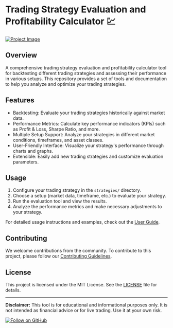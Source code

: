 # Trading Strategy Evaluation and Profitability Calculator 💹

[![Project Image](https://ibb.co/R3zxXts)](https://ibb.co/R3zxXts)

## Overview

A comprehensive trading strategy evaluation and profitability calculator tool for backtesting different trading strategies and assessing their performance in various setups. This repository provides a set of tools and documentation to help you analyze and optimize your trading strategies.

## Features

- Backtesting: Evaluate your trading strategies historically against market data.
- Performance Metrics: Calculate key performance indicators (KPIs) such as Profit & Loss, Sharpe Ratio, and more.
- Multiple Setup Support: Analyze your strategies in different market conditions, timeframes, and asset classes.
- User-Friendly Interface: Visualize your strategy's performance through charts and graphs.
- Extensible: Easily add new trading strategies and customize evaluation parameters.

## Usage

1. Configure your trading strategy in the `strategies/` directory.
2. Choose a setup (market data, timeframe, etc.) to evaluate your strategy.
3. Run the evaluation tool and view the results.
4. Analyze the performance metrics and make necessary adjustments to your strategy.

For detailed usage instructions and examples, check out the [User Guide](docs/user-guide.md).

## Contributing

We welcome contributions from the community. To contribute to this project, please follow our [Contributing Guidelines](CONTRIBUTING.md).

## License

This project is licensed under the MIT License. See the [LICENSE](LICENSE) file for details.

---

**Disclaimer:** This tool is for educational and informational purposes only. It is not intended as financial advice or for live trading. Use it at your own risk.

[![Follow on GitHub](https://img.shields.io/github/followers/chmolto?style=social)](https://github.com/chmolto)
